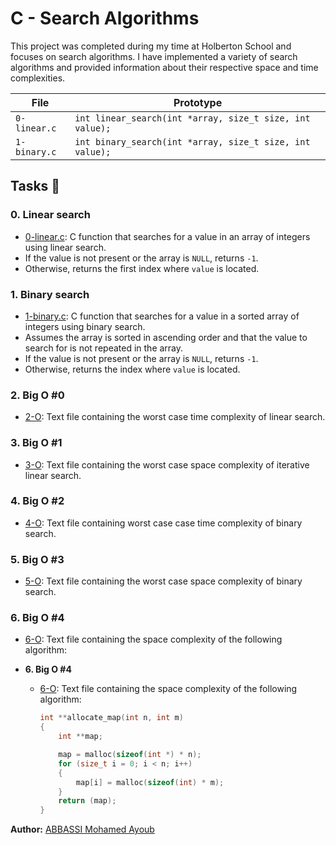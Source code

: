 # C - Search Algorithms

This project was completed during my time at Holberton School and focuses on search algorithms.
 I have implemented a variety of search algorithms and provided information about their respective space and time complexities.

| File                    | Prototype                                                       |
| ----------------------- | --------------------------------------------------------------- |
| `0-linear.c`            | `int linear_search(int *array, size_t size, int value);`        |
| `1-binary.c`            | `int binary_search(int *array, size_t size, int value);`        |

## Tasks :page_with_curl:

### 0. Linear search
- [0-linear.c](./0-linear.c): C function that searches for a value in an array
  of integers using linear search.
- If the value is not present or the array is `NULL`, returns `-1`.
- Otherwise, returns the first index where `value` is located.

### 1. Binary search
- [1-binary.c](./1-binary.c): C function that searches for a value in a sorted
  array of integers using binary search.
- Assumes the array is sorted in ascending order and that the value to search
  for is not repeated in the array.
- If the value is not present or the array is `NULL`, returns `-1`.
- Otherwise, returns the index where `value` is located.

### 2. Big O #0
- [2-O](./2-O): Text file containing the worst case time complexity of linear
  search.

### 3. Big O #1
- [3-O](./3-O): Text file containing the worst case space complexity of
  iterative linear search.

### 4. Big O #2
- [4-O](./4-O): Text file containing worst case case time complexity
  of binary search.

### 5. Big O #3
- [5-O](./5-O): Text file containing the worst case space complexity
  of binary search.

### 6. Big O #4
- [6-O](./6-O): Text file containing the space complexity of the following algorithm:

* **6. Big O #4**
  * [6-O](./6-O): Text file containing the space complexity of the following algorithm:

    ```c
    int **allocate_map(int n, int m)
    {
        int **map;

        map = malloc(sizeof(int *) * n);
        for (size_t i = 0; i < n; i++)
        {
            map[i] = malloc(sizeof(int) * m);
        }
        return (map);
    }
    ```


**Author:**
 [ABBASSI Mohamed Ayoub](https://github.com/abbassimedayoub)


